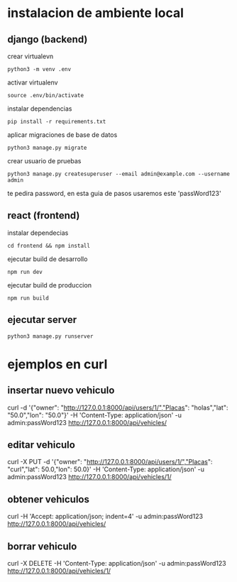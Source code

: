 <!-- @format -->

# instalacion de ambiente local

## django (backend)

crear virtualevn

`python3 -m venv .env`

activar virtualenv

`source .env/bin/activate`

instalar dependencias

`pip install -r requirements.txt`

aplicar migraciones de base de datos

`python3 manage.py migrate`

crear usuario de pruebas

`python3 manage.py createsuperuser --email admin@example.com --username admin`

te pedira password, en esta guia de pasos usaremos este 'passWord123'

## react (frontend)

instalar dependecias

`cd frontend && npm install`

ejecutar build de desarrollo

`npm run dev`

ejecutar build de produccion

`npm run build`

## ejecutar server

`python3 manage.py runserver`

# ejemplos en curl

## insertar nuevo vehiculo

curl -d '{"owner": "http://127.0.0.1:8000/api/users/1/","Placas": "holas","lat": "50.0","lon": "50.0"}' -H 'Content-Type: application/json' -u admin:passWord123 http://127.0.0.1:8000/api/vehicles/

## editar vehiculo

curl -X PUT -d '{"owner": "http://127.0.0.1:8000/api/users/1/","Placas": "curl","lat": 50.0,"lon": 50.0}' -H 'Content-Type: application/json' -u admin:passWord123 http://127.0.0.1:8000/api/vehicles/1/

## obtener vehiculos

curl -H 'Accept: application/json; indent=4' -u admin:passWord123 http://127.0.0.1:8000/api/vehicles/

## borrar vehiculo

curl -X DELETE -H 'Content-Type: application/json' -u admin:passWord123 http://127.0.0.1:8000/api/vehicles/1/
